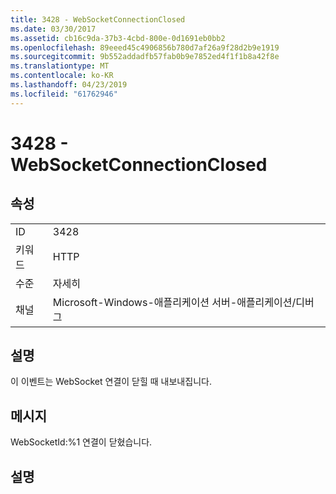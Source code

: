 ```yaml
---
title: 3428 - WebSocketConnectionClosed
ms.date: 03/30/2017
ms.assetid: cb16c9da-37b3-4cbd-800e-0d1691eb0bb2
ms.openlocfilehash: 89eeed45c4906856b780d7af26a9f28d2b9e1919
ms.sourcegitcommit: 9b552addadfb57fab0b9e7852ed4f1f1b8a42f8e
ms.translationtype: MT
ms.contentlocale: ko-KR
ms.lasthandoff: 04/23/2019
ms.locfileid: "61762946"
---
```

# <a name="3428---websocketconnectionclosed"></a>3428 - WebSocketConnectionClosed
## <a name="properties"></a>속성  
  
|||  
|-|-|  
|ID|3428|  
|키워드|HTTP|  
|수준|자세히|  
|채널|Microsoft-Windows-애플리케이션 서버-애플리케이션/디버그|  
  
## <a name="description"></a>설명  
 이 이벤트는 WebSocket 연결이 닫힐 때 내보내집니다.  
  
## <a name="message"></a>메시지  
 WebSocketId:%1 연결이 닫혔습니다.  
  
## <a name="details"></a>설명
